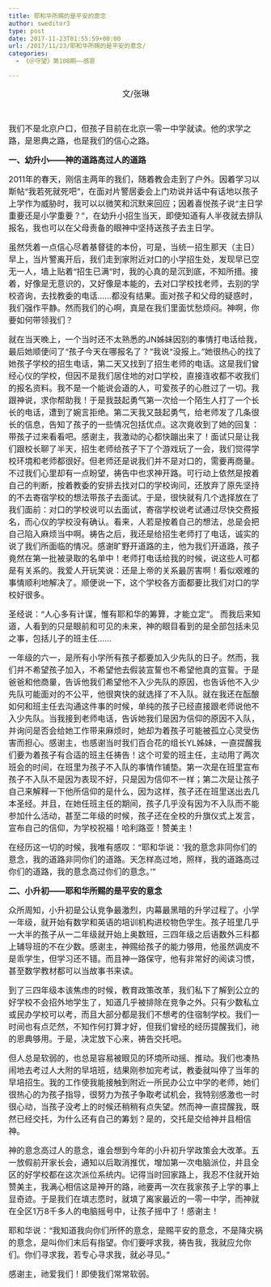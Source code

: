 ```yaml
---
title: 耶和华所赐的是平安的意念
author: sweditor3
type: post
date: 2017-11-23T01:55:59+00:00
url: /2017/11/23/耶和华所赐的是平安的意念/
categories:
  - 《＠守望》第108期——感恩

---
```

<p style="text-align: center;">
  <span style="font-size: 12pt;">文/张琳</span>
</p>

&nbsp;

<span style="font-size: 12pt;">我们不是北京户口，但孩子目前在北京一零一中学就读。他的求学之路，是恩典之路，也是我们的信心之路。</span>

<span style="font-size: 12pt;"><strong>一、幼升小——神的道路高过人的道路</strong></span>

<span style="font-size: 12pt;">2011年的春天，刚信主两年的我们，随着教会走到了户外。因着学习以斯帖“我若死就死吧”，在面对片警居委会上门劝说并话中有话地以孩子上学作为威胁时，我可以以微笑和沉默来回应；因着喜悦孩子说“主日学重要还是小学重要？”，在幼升小招生当天，即使知道有人半夜就去排队报名，我也可以在父母责备的眼神中坚持送孩子去主日学。</span>

<span style="font-size: 12pt;">虽然凭着一点信心尽着基督徒的本份，可是，当统一招生那天（主日）早上，当片警离开后，我们走到家附近对口的小学招生处，发现早已空无一人，墙上贴着“招生已满”时，我的心真的是沉到底，不知所措。接着，好像是无意识的，又好像是本能的，去对口学校找老师，去别的学校咨询，去找教委的电话……都没有结果。面对孩子和父母的疑惑时，我们强作平静。然而我们的心啊，真是在我们里面忧愁烦闷。神啊，你要如何带领我们？</span>

<span style="font-size: 12pt;">就在当天晚上，一个当时还不太熟悉的JN姊妹因别的事情打电话给我，最后她顺便问了“孩子今天在哪报名了？”我说“没报上。”她很热心的找了她孩子学校的招生电话，第二天又找到了招生老师的电话。这是我们曾经心仪的学校，但因不是我们居住地的对口学校，直接连收都不收我们的报名资料。我不是一个能说会道的人，可爱孩子的心胜过了一切。我跟神说，求你帮助我！于是我鼓起勇气第一次给一个陌生人打了一个长长的电话，遭到了婉言拒绝。第二天我又鼓起勇气，给老师发了几条很长的信息，告知了孩子的一些情况包括优点。这次竟收到了她的回复：带孩子过来看看吧。感谢主，我激动的心都快蹦出来了！面试只是让我们跟校长聊了半天，招生老师给孩子下了个游戏玩了一会，我们觉得学校环境和老师都很好。但老师还是说我们并不是对口的，需要再商量。不过我们心里却有一点盼望，祷告中也求神开路。可行动上依然是按着自己的判断，按着教委的安排去找对口的学校询问，还放弃了原先坚持的不去寄宿学校的想法带孩子去面试。于是，很快就有几个选择放在了我们面前：对口的学校说可以去面试，寄宿学校说考试通过尽快交费报名，而心仪的学校没有确认。看来，人若是按着自己的想法，总是会把自己陷入麻烦当中啊。祷告之后，我还是给招生老师打了电话，诚实的说了我们所面临的情况。感谢旷野开道路的主，他为我们开道路，孩子竟然在第一批被录取的名单中！老师打电话给我的时候，说这些人可都是有关系的。我爱人开玩笑说：还是上帝的关系最厉害啊！看似艰难的事情顺利地解决了。顺便说一下，这个学校各方面都要比我们对口的学校好很多。</span>

<span style="font-size: 12pt;">圣经说：“人心多有计谋，惟有耶和华的筹算，才能立定”。 而我后来知道，人看到的只是眼前和可见的未来，神的眼目看到的是全部包括未见之事，包括儿子的班主任……</span>

<span style="font-size: 12pt;">一年级的六一，是所有小学所有孩子都要加入少先队的日子。然而，我们并不希望孩子加入，不希望他去假装宣誓也不希望他真的宣誓。于是爸爸和他商量，告诉他我们希望他不入少先队的原因，也告诉他不入少先队可能面对的不公平，他很爽快的就选择了不入队。就在我还在酝酿如何和班主任去沟通这件事的时候，单纯的孩子已经直接跟老师说他不入少先队。当我接到老师电话，告诉她我们是因为信仰的原因不入队，并询问是否会给她工作带来麻烦时，她却为着孩子可能被孤立心灵受伤害而担心。感谢主，也感谢当时我们百合花的组长YL姊妹，一直提醒我们要为着孩子有合适的班主任祷告！这个可爱的班主任，主动用了两次班会的时间，在班里为孩子不入队的事情作铺垫。第一次是在班里宣布孩子不入队不是因为表现不好，只是因为信仰不一样；第二次是让孩子自己来解释一下他所信仰的是什么，因为这样，孩子还在班里送出去几本圣经。并且，在她任班主任的期间，孩子几乎没有因为不入队而不能参加什么活动，甚至二年级的时候，孩子还在全校的升旗仪式上发言，宣布自己的信仰，为学校祝福！哈利路亚！赞美主！</span>

<span style="font-size: 12pt;">在经历这一切的时候，我唯有感叹：“耶和华说：‘我的意念非同你们的意念，我的道路非同你们的道路。天怎样高过地，照样，我的道路高过你们的道路，我的意念高过你们的意念。’”</span>

<span style="font-size: 12pt;"><strong>二、小升初——耶和华所赐的是平安的意念</strong></span>

<span style="font-size: 12pt;">众所周知，小升初是公认竞争最激烈，内幕最黑暗的升学过程了。小学一年级，就开始有数学和英语的培训机构进校物色学生。孩子班里几乎一大半的孩子从一二年级就开始上奥数班，三四年级之后语数外三科都上辅导班的不在少数。感谢主，神赐给孩子的能力够用，他虽然调皮不是乖学生，但学习还不错。而且神一路保守，他有非常好的阅读习惯，甚至数学教材都可以当故事书来读。</span>

<span style="font-size: 12pt;">到了三四年级本该焦虑的时候，教育政策改革，我们私下了解到公立的好学校不会招外地学生了，知道几乎被排除在竞争之外。只有少数私立或民办学校可以考，而且大部分都是我们不想考的住宿制学校。我们一时间也有点茫然，不知作何打算才好，但我们曾经的经历提醒我们，祂的恩典够用。于是，决定放下心来，祷告交托吧。</span>

<span style="font-size: 12pt;">但人总是软弱的，也总是容易被眼见的环境所动摇、推动。我们也凑热闹地去考过人大附的早培班，结果刚参加完考试，教委就叫停了当年的早培招生。我的工作使我能接触到附近一所民办公立中学的老师，她们很热心的为孩子指导，很努力为孩子争取考试机会，我特别感激也一时很心动，当孩子没考上的时候还稍稍有点失望。然而神一直提醒我，既然已经交托，为什么还有自己的筹划？是的，交托是交给神并且相信神。</span>

<span style="font-size: 12pt;">神的意念高过人的意念，谁会想到今年的小升初升学政策会大改革。五一放假前开家长会，通知以后取消推优，增加第一次电脑派位，并且全区的好学校都在这次派位系统内。记得当时回家路上，我忍不住就开始赞美主，我满心相信这是神开的路，祂要再一次在我家孩子上学的事上显奇迹。于是我们在填志愿时，就填了离家最近的一零一中学，而神就在全区1万8千多人的电脑摇号中，让孩子摇中了！感谢主！</span>

<span style="font-size: 12pt;">耶和华说：“我知道我向你们所怀的意念，是赐平安的意念，不是降灾祸的意念，是叫你们末后有指望。你们要呼求我，祷告我，我就应允你们。你们寻求我，若专心寻求我，就必寻见。”</span>

<span style="font-size: 12pt;">感谢主，祂爱我们！即使我们常常软弱。</span>